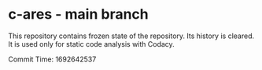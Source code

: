 # c-ares - main branch

This repository contains frozen state of the repository.
Its history is cleared. It is used only for static code
analysis with Codacy.

Commit Time: 1692642537